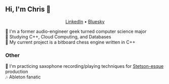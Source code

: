 ## Hi, I'm Chris 👋

<p align="center">
  <a href="https://www.linkedin.com/in/cjb543">LinkedIn</a> •
  <a href="https://bsky.app/profile/prodbybenson.bsky.social">Bluesky</a>
</p>

  🤖 I'm a former audio-engineer geek turned computer science major\
  🧐 Studying C++, Cloud Computing, and Databases \
  👀 My current project is a bitboard chess engine written in C++
  
### Other
  🎷 I'm practicing saxophone recording/playing techniques for [Stetson-esque](https://youtu.be/KJHr2DlRog8?si=peXXXe_2htH2GEeg) production\
  🎶 Ableton fanatic
    
